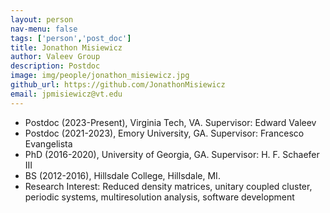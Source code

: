 ```yaml
---
layout: person
nav-menu: false
tags: ['person','post_doc']
title: Jonathon Misiewicz
author: Valeev Group
description: Postdoc
image: img/people/jonathon_misiewicz.jpg
github_url: https://github.com/JonathonMisiewicz
email: jpmisiewicz@vt.edu
---
```

- Postdoc (2023-Present), Virginia Tech, VA. Supervisor: Edward Valeev
- Postdoc (2021-2023), Emory University, GA. Supervisor: Francesco Evangelista
- PhD (2016-2020), University of Georgia, GA. Supervisor: H. F. Schaefer III
- BS (2012-2016), Hillsdale College, Hillsdale, MI.
- Research Interest: Reduced density matrices, unitary coupled cluster, periodic systems, multiresolution analysis, software development
